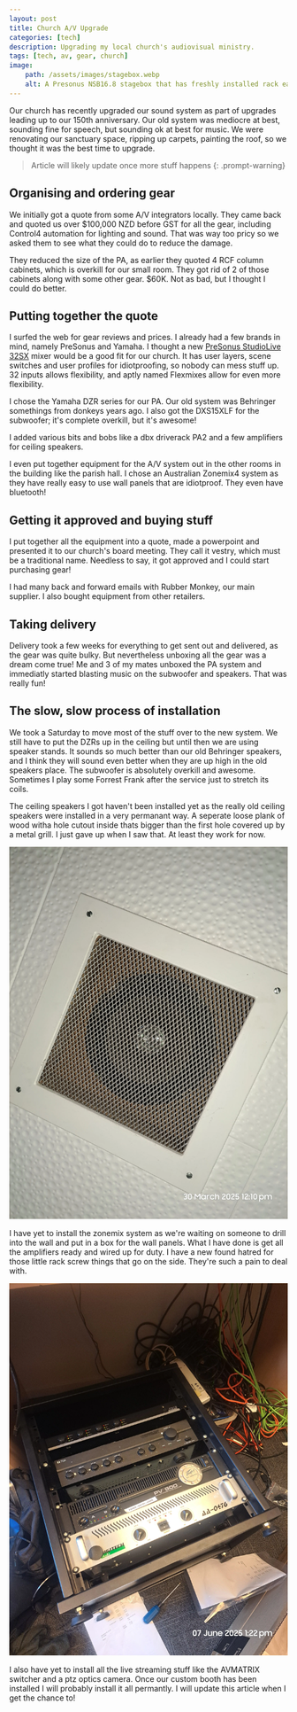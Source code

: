 ```yaml
---
layout: post
title: Church A/V Upgrade
categories: [tech]
description: Upgrading my local church's audiovisual ministry.
tags: [tech, av, gear, church]
image:
    path: /assets/images/stagebox.webp
    alt: A Presonus NSB16.8 stagebox that has freshly installed rack ears ready to go to the stage area.
---
```


Our church has recently upgraded our sound system as part of upgrades leading up to our 150th anniversary. Our old system was mediocre at best, sounding fine for speech, but sounding ok at best for music. We were renovating our sanctuary space, ripping up carpets, painting the roof, so we thought it was the best time to upgrade. 

> Article will likely update once more stuff happens
{: .prompt-warning}

## Organising and ordering gear 

We initially got a quote from some A/V integrators locally. They came back and quoted us over $100,000 NZD before GST for all the gear, including Control4 automation for lighting and sound. That was way too pricy so we asked them to see what they could do to reduce the damage.  

They reduced the size of the PA, as earlier they quoted 4 RCF column cabinets, which is overkill for our small room. They got rid of 2 of those cabinets along with some other gear. $60K. Not as bad, but I thought I could do better. 

  

## Putting together the quote 

I surfed the web for gear reviews and prices. I already had a few brands in mind, namely PreSonus and Yamaha. I thought a new [PreSonus StudioLive 32SX](https://www.rubbermonkey.co.nz/PreSonus-StudioLive-32SX-Series-III-S-32-Channel-Compact-Digital-Mixer-Recorder-Interface) mixer would be a good fit for our church. It has user layers, scene switches and user profiles for idiotproofing, so nobody can mess stuff up. 32 inputs allows flexibility, and aptly named Flexmixes allow for even more flexibility. 

I chose the Yamaha DZR series for our PA. Our old system was Behringer somethings from donkeys years ago. I also got the DXS15XLF for the subwoofer; it's complete overkill, but it's awesome! 

I added various bits and bobs like a dbx driverack PA2 and a few amplifiers for ceiling speakers. 

I even put together equipment for the A/V system out in the other rooms in the building like the parish hall. I chose an Australian Zonemix4 system as they have really easy to use wall panels that are idiotproof. They even have bluetooth! 

  

## Getting it approved and buying stuff 

I put together all the equipment into a quote, made a powerpoint and presented it to our church's board meeting. They call it vestry, which must be a traditional name. Needless to say, it got approved and I could start purchasing gear!  

I had many back and forward emails with Rubber Monkey, our main supplier.  I also bought equipment from other retailers.

  

## Taking delivery 

Delivery took a few weeks for everything to get sent out and delivered, as the gear was quite bulky. But nevertheless unboxing all the gear was a dream come true! Me and 3 of my mates unboxed the PA system and immediatly started blasting music on the subwoofer and speakers. That was really fun!

## The slow, slow process of installation

We took a Saturday to move most of the stuff over to the new system. We still have to put the DZRs up in the ceiling but until then we are using speaker stands. It sounds so much better than our old Behringer speakers, and I think they will sound even better when they are up high in the old speakers place. The subwoofer is absolutely overkill and awesome. Sometimes I play some Forrest Frank after the service just to stretch its coils.

The ceiling speakers I got haven't been installed yet as the really old ceiling speakers were installed in a very permanant way. A seperate loose plank of wood witha  hole cutout inside thats bigger than the first hole covered up by a metal grill. I just gave up when I saw that. At least they work for now.

![the ceiling speakers](/assets/images/ceiling-spkr.webp)


I have yet to install the zonemix system as we're waiting on someone to drill into the wall and put in a box for the wall panels. What I have done is get all the amplifiers ready and wired up for duty. I have a new found hatred for those little rack screw things that go on the side. They're such a pain to deal with. 

![Amplifier rack on the ground](/assets/images/amp-rack.webp)

I also have yet to install all the live streaming stuff like the AVMATRIX switcher and a ptz optics camera. Once our custom booth has been installed I will probably install it all permantly. I will update this article when I get the chance to!